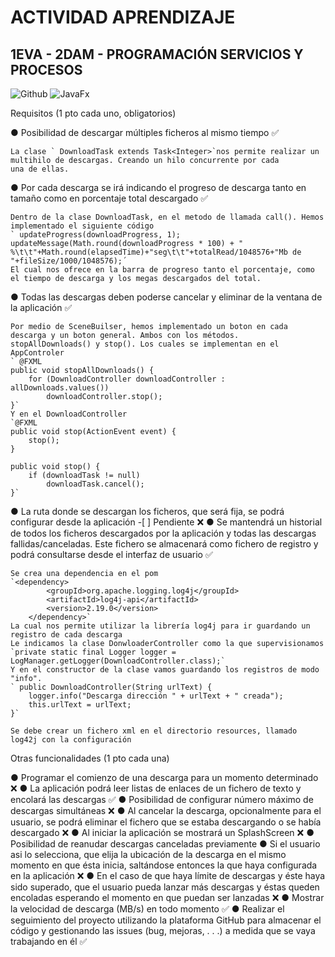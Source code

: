 # ACTIVIDAD APRENDIZAJE
## 1EVA - 2DAM - PROGRAMACIÓN SERVICIOS Y PROCESOS

![Github](https://img.shields.io/badge/github-black?style=for-the-badge&logo=github&logoColor=white)
![JavaFx](https://img.shields.io/badge/JavaFx-orange?style=for-the-badge&logo=javafx&logoColor=white)

Requisitos (1 pto cada uno, obligatorios)

●	Posibilidad de descargar múltiples ficheros al mismo tiempo  ✅
    
    La clase ` DownloadTask extends Task<Integer>`nos permite realizar un multihilo de descargas. Creando un hilo concurrente por cada
    una de ellas.

●	Por cada descarga se irá indicando el progreso de descarga tanto en tamaño como en porcentaje total descargado ✅

    Dentro de la clase DownloadTask, en el metodo de llamada call(). Hemos implementado el siguiente código
    ` updateProgress(downloadProgress, 1);
    updateMessage(Math.round(downloadProgress * 100) + " %\t\t"+Math.round(elapsedTime)+"seg\t\t"+totalRead/1048576+"Mb de "+fileSize/1000/1048576);´
    El cual nos ofrece en la barra de progreso tanto el porcentaje, como el tiempo de descarga y los megas descargados del total.

●	Todas las descargas deben poderse cancelar y eliminar de la ventana de la aplicación ✅

    Por medio de SceneBuilser, hemos implementado un boton en cada descarga y un boton general. Ambos con los métodos.
    stopAllDownloads() y stop(). Los cuales se implementan en el AppControler
    ` @FXML
    public void stopAllDownloads() {
        for (DownloadController downloadController : allDownloads.values())
            downloadController.stop();
    }`
    Y en el DownloadController
    `@FXML
    public void stop(ActionEvent event) {
        stop();
    }

    public void stop() {
        if (downloadTask != null)
            downloadTask.cancel();
    }`
●	La ruta donde se descargan los ficheros, que será fija, se podrá configurar desde la aplicación -[ ] Pendiente ❌
●	Se mantendrá un historial de todos los ficheros descargados por la aplicación y todas las descargas fallidas/canceladas. Este fichero se almacenará 
    como fichero de registro y podrá consultarse desde el interfaz de usuario ✅
    
    Se crea una dependencia en el pom
    `<dependency>
            <groupId>org.apache.logging.log4j</groupId>
            <artifactId>log4j-api</artifactId>
            <version>2.19.0</version>
        </dependency>`
    La cual nos permite utilizar la librería log4j para ir guardando un registro de cada descarga
    Le indicamos la clase DonwloaderController como la que supervisionamos
    `private static final Logger logger = LogManager.getLogger(DownloadController.class);`
    Y en el constructor de la clase vamos guardando los registros de modo "info".
    ` public DownloadController(String urlText) {
        logger.info("Descarga dirección " + urlText + " creada");
        this.urlText = urlText;
    }`

    Se debe crear un fichero xml en el directorio resources, llamado log42j con la configuración
    

Otras funcionalidades (1 pto cada una)

●	Programar el comienzo de una descarga para un momento determinado ❌
●	La aplicación podrá leer listas de enlaces de un fichero de texto y encolará las descargas ✅
●	Posibilidad de configurar número máximo de descargas simultáneas ❌
●	Al cancelar la descarga, opcionalmente para el usuario, se podrá eliminar el fichero que se estaba descargando o se había descargado ❌
●	Al iniciar la aplicación se mostrará un SplashScreen ❌
●	Posibilidad de reanudar descargas canceladas previamente
●	Si el usuario asi lo selecciona, que elija la ubicación de la descarga en el mismo momento en que ésta inicia, saltándose entonces la que haya configurada en la aplicación ❌
●	En el caso de que haya límite de descargas y éste haya sido superado, que el usuario pueda lanzar más descargas y éstas queden encoladas esperando el momento en que puedan ser lanzadas ❌
●	Mostrar la velocidad de descarga (MB/s) en todo momento  ✅
●	Realizar el seguimiento del proyecto utilizando la plataforma GitHub para almacenar el código y gestionando las issues (bug, mejoras, . . .) a medida que se vaya trabajando en él ✅

